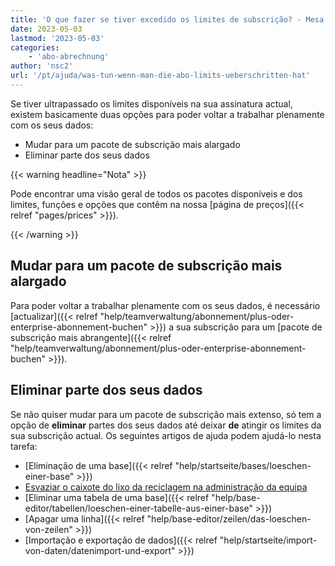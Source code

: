 ```yaml
---
title: 'O que fazer se tiver excedido os limites de subscrição? - Mesa do mar'
date: 2023-05-03
lastmod: '2023-05-03'
categories:
    - 'abo-abrechnung'
author: 'nsc2'
url: '/pt/ajuda/was-tun-wenn-man-die-abo-limits-ueberschritten-hat'
---
```


Se tiver ultrapassado os limites disponíveis na sua assinatura actual, existem basicamente duas opções para poder voltar a trabalhar plenamente com os seus dados:

- Mudar para um pacote de subscrição mais alargado
- Eliminar parte dos seus dados

{{< warning  headline="Nota" >}}

Pode encontrar uma visão geral de todos os pacotes disponíveis e dos limites, funções e opções que contêm na nossa [página de preços]({{< relref "pages/prices" >}}).

{{< /warning >}}

## Mudar para um pacote de subscrição mais alargado

Para poder voltar a trabalhar plenamente com os seus dados, é necessário [actualizar]({{< relref "help/teamverwaltung/abonnement/plus-oder-enterprise-abonnement-buchen" >}}) a sua subscrição para um [pacote de subscrição mais abrangente]({{< relref "help/teamverwaltung/abonnement/plus-oder-enterprise-abonnement-buchen" >}}).

## Eliminar parte dos seus dados

Se não quiser mudar para um pacote de subscrição mais extenso, só tem a opção de **eliminar** partes dos seus dados até deixar **de** atingir os limites da sua subscrição actual. Os seguintes artigos de ajuda podem ajudá-lo nesta tarefa:

- [Eliminação de uma base]({{< relref "help/startseite/bases/loeschen-einer-base" >}})
- [Esvaziar o caixote do lixo da reciclagem na administração da equipa](https://seatable.io/pt/docs/teamverwaltung/den-papierkorb-in-der-teamverwaltung-leeren/)
- [Eliminar uma tabela de uma base]({{< relref "help/base-editor/tabellen/loeschen-einer-tabelle-aus-einer-base" >}})
- [Apagar uma linha]({{< relref "help/base-editor/zeilen/das-loeschen-von-zeilen" >}})
- [Importação e exportação de dados]({{< relref "help/startseite/import-von-daten/datenimport-und-export" >}})
